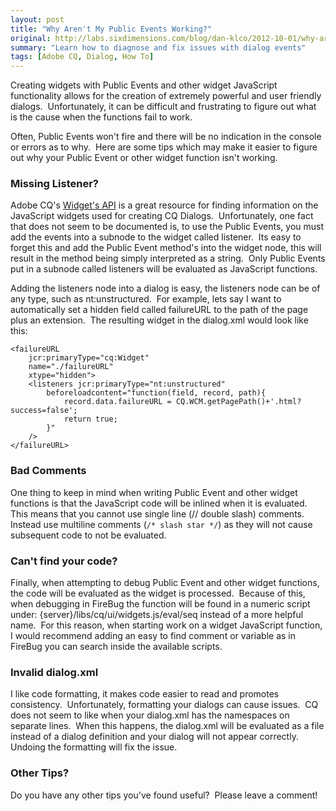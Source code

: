 ```yaml
---
layout: post
title: "Why Aren't My Public Events Working?"
original: http://labs.sixdimensions.com/blog/dan-klco/2012-10-01/why-arent-my-public-events-working
summary: "Learn how to diagnose and fix issues with dialog events"
tags: [Adobe CQ, Dialog, How To]
---
```


Creating widgets with Public Events and other widget JavaScript functionality allows for the creation of extremely powerful and user friendly dialogs.&nbsp; Unfortunately, it can be difficult and frustrating to figure out what is the cause when the functions fail to work.

Often, Public Events won't fire and there will be no indication in the console or errors as to why.&nbsp; Here are some tips which may make it easier to figure out why your Public Event or other widget function isn't working.

### Missing Listener?

Adobe CQ's [Widget's API][1] is a great resource for finding information on the JavaScript widgets used for creating CQ Dialogs.&nbsp; Unfortunately, one fact that does not seem to be documented is, to use the Public Events, you must add the events into a subnode to the widget called listener.&nbsp; Its easy to forget this and add the Public Event method's into the widget node, this will result in the method being simply interpreted as a string.&nbsp; Only Public Events put in a subnode called listeners will be evaluated as JavaScript functions.&nbsp;

Adding the listeners node into a dialog is easy, the listeners node can be of any type, such as nt:unstructured.&nbsp; For example, lets say I want to automatically set a hidden field called failureURL to the path of the page plus an extension.&nbsp; The resulting widget in the dialog.xml would look like this:

	<failureURL
		jcr:primaryType="cq:Widget"
		name="./failureURL"
		xtype="hidden">
		<listeners jcr:primaryType="nt:unstructured"
			beforeloadcontent="function(field, record, path){
				record.data.failureURL = CQ.WCM.getPagePath()+'.html?success=false';
				return true;
			}"
		/>
	</failureURL>

### Bad Comments

One thing to keep in mind when writing Public Event and other widget functions is that the JavaScript code will be inlined when it is evaluated.&nbsp; This means that you cannot use single line (// double slash) comments.&nbsp; Instead use multiline comments (`/* slash star */`) as they will not cause subsequent code to not be evaluated.

### Can't find your code?

Finally, when attempting to debug Public Event and other widget functions, the code will be evaluated as the widget is processed.&nbsp; Because of this, when debugging in FireBug the function will be found in a numeric script under: {server}/libs/cq/ui/widgets.js/eval/seq instead of a more helpful name.&nbsp; For this reason, when starting work on a widget JavaScript function, I would recommend adding an easy to find comment or variable as in FireBug you can search inside the available scripts.

### Invalid dialog.xml

I like code formatting, it makes code easier to read and promotes consistency.&nbsp; Unfortunately, formatting your dialogs can cause issues.&nbsp; CQ does not seem to like when your dialog.xml has the namespaces on separate lines.&nbsp; When this happens, the dialog.xml will be evaluated as a file instead of a dialog definition and your dialog will not appear correctly.&nbsp; Undoing the formatting will fix the issue.

### Other Tips?

Do you have any other tips you've found useful?&nbsp; Please leave a comment!

 [1]: http://dev.day.com/docs/en/cq/current/widgets-api/index.html "Adobe CQ Widget's API"  